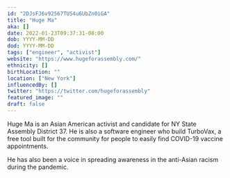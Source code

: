 ```yaml
---
id: "2DJsFJ6v92567TUS4u6UbZn0iGA"
title: "Huge Ma"
aka: []
date: 2022-01-23T09:37:31-08:00
dob: YYYY-MM-DD
dod: YYYY-MM-DD
tags: ["engineer", "activist"]
website: "https://www.hugeforassembly.com/"
ethnicity: []
birthLocation: ""
location: ["New York"]
influencedBy: []
twitter: "https://twitter.com/hugeforassembly"
featured_image: ""
draft: false
---
```


Huge Ma is an Asian American activist and candidate for NY State Assembly
District 37. He is also a software engineer who build TurboVax, a free tool
built for the community for people to easily find COVID-19 vaccine appointments.

He has also been a voice in spreading awareness in the anti-Asian racism during
the pandemic.
